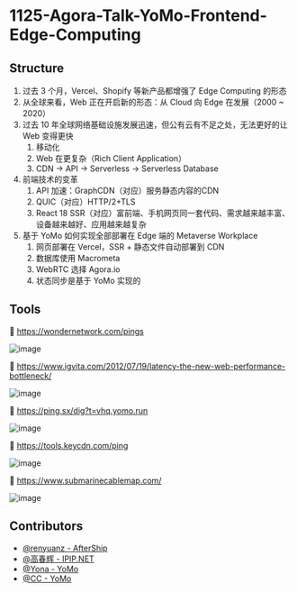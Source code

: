 # 1125-Agora-Talk-YoMo-Frontend-Edge-Computing

## Structure

1. 过去 3 个月，Vercel、Shopify 等新产品都增强了 Edge Computing 的形态
2. 从全球来看，Web 正在开启新的形态：从 Cloud 向 Edge 在发展（2000 ~ 2020）
3. 过去 10 年全球网络基础设施发展迅速，但公有云有不足之处，无法更好的让 Web 变得更快
    1. 移动化
    2. Web 在更复杂（Rich Client Application）
    3. CDN -> API -> Serverless -> Serverless Database
4. 前端技术的变革
    1. API 加速：GraphCDN（对应）服务静态内容的CDN
    2. QUIC（对应）HTTP/2+TLS
    3. React 18 SSR（对应）富前端、手机网页同一套代码、需求越来越丰富、设备越来越好、应用越来越复杂
4. 基于 YoMo 如何实现全部部署在 Edge 端的 Metaverse Workplace
    1. 网页部署在 Vercel，SSR + 静态文件自动部署到 CDN
    2. 数据库使用 Macrometa
    3. WebRTC 选择 Agora.io
    4. 状态同步是基于 YoMo 实现的

## Tools

🔬 https://wondernetwork.com/pings

![image](https://user-images.githubusercontent.com/65603/142755600-6862f56f-cee3-4128-882b-8908be56cf78.png)

🔬 https://www.igvita.com/2012/07/19/latency-the-new-web-performance-bottleneck/

![image](https://user-images.githubusercontent.com/65603/142755577-674a6dcb-412a-4d47-9dc4-ba19c16c27c6.png)

🔬 https://ping.sx/dig?t=vhq.yomo.run

![image](https://user-images.githubusercontent.com/65603/142755951-7e4ce889-6d43-4c57-8a18-407720140e7e.png)

🔬 https://tools.keycdn.com/ping

![image](https://user-images.githubusercontent.com/65603/142756828-4f8aa90d-1876-4735-b208-896201efed42.png)

🔬 https://www.submarinecablemap.com/

![image](https://user-images.githubusercontent.com/65603/142788334-6092571b-a1e8-45b9-80ec-ad2d16fc74a5.png)


## Contributors

+ [@renyuanz - AfterShip](https://github.com/renyuanz)
+ [@高春辉 - IPIP.NET](https://ipip.net)
+ [@Yona - YoMo](https://github.com/yoname)
+ [@CC - YoMo](https://github.com/fanweixiao)

